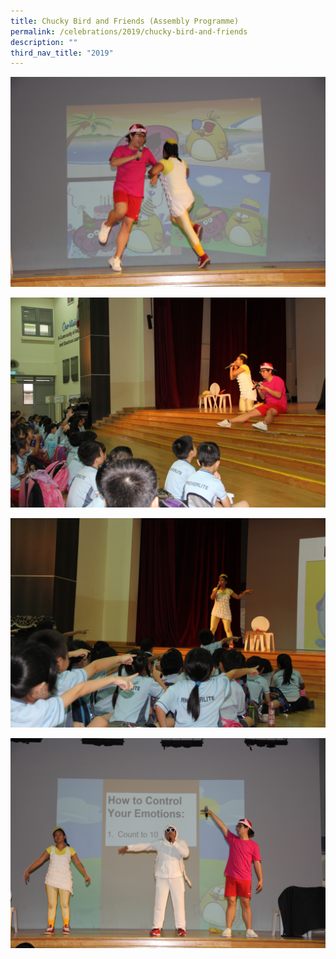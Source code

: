 ```yaml
---
title: Chucky Bird and Friends (Assembly Programme)
permalink: /celebrations/2019/chucky-bird-and-friends
description: ""
third_nav_title: "2019"
---
```

![Chucky Bird and Friends (Assembly Programme)](/images/cbf1.jpg)

![Chucky Bird and Friends (Assembly Programme)](/images/cbf2.jpg)

![Chucky Bird and Friends (Assembly Programme)](/images/cbf3.jpg)

![Chucky Bird and Friends (Assembly Programme)](/images/cbf4.jpg)